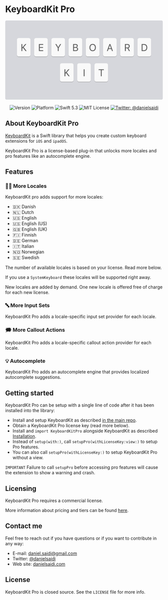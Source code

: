 # KeyboardKit Pro

<p align="center">
    <img src ="Resources/Logo.png" width=600 />
</p>

<p align="center">
    <img src="https://img.shields.io/github/v/release/KeyboardKit/KeyboardKit?color=%2300550&sort=semver" alt="Version" />
    <img src="https://img.shields.io/cocoapods/p/KeyboardKit.svg?style=flat" alt="Platform" />
    <img src="https://img.shields.io/badge/Swift-5.3-orange.svg" alt="Swift 5.3" />
    <img src="https://img.shields.io/github/license/KeyboardKit/KeyboardKit" alt="MIT License" />
    <a href="https://twitter.com/danielsaidi">
        <img src="https://img.shields.io/badge/contact-@danielsaidi-blue.svg?style=flat" alt="Twitter: @danielsaidi" />
    </a>
</p>


## About KeyboardKit Pro

[KeyboardKit][KeyboardKit] is a Swift library that helps you create custom keyboard extensions for `iOS` and `ipadOS`.  

KeyboardKit Pro is a license-based plug-in that unlocks more locales and pro features like an autocomplete engine.


## Features

### 🏳️‍🌈 More Locales

KeyboardKit pro adds support for more locales:

* 🇩🇰 Danish
* 🇳🇱 Dutch
* 🇺🇸 English
* 🇺🇸 English (US)
* 🇬🇧 English (UK)
* 🇫🇮 Finnish
* 🇩🇪 German
* 🇮🇹 Italian
* 🇳🇴 Norwegian
* 🇸🇪 Swedish 

The number of available locales is based on your license. Read more below.

If you use a `SystemKeyboard` these locales will be supported right away.

New locales are added by demand. One new locale is offered free of charge for each new license.

### 🔤 More Input Sets

KeyboardKit Pro adds a locale-specific input set provider for each locale.

### 🗯 More Callout Actions

KeyboardKit Pro adds a locale-specific callout action provider for each locale.

### 💡 Autocomplete

KeyboardKit Pro adds an autocomplete engine that provides localized autocomplete suggestions.


## Getting started

KeyboardKit Pro can be setup with a single line of code after it has been installed into the library:

* Install and setup KeyboardKit as described [in the main repo][KeyboardKit].
* Obtain a KeyboardKit Pro license key (read more below).
* Install and `import KeyboardKitPro` alongside KeyboardKit as described [Installation].
* Instead of `setup(with:)`, call `setupPro(withLicenseKey:view:)` to setup Pro features. 
* You can also call `setupPro(withLicenseKey:)` to setup KeyboardKit Pro without a view.

`IMPORTANT` Failure to call `setupPro` before accessing pro features will cause the extension to show a warning and crash.


## Licensing

KeyboardKit Pro requires a commercial license.

More information about pricing and tiers can be found [here][Licenses].


## Contact me

Feel free to reach out if you have questions or if you want to contribute in any way:

* E-mail: [daniel.saidi@gmail.com][Email]
* Twitter: [@danielsaidi][Twitter]
* Web site: [danielsaidi.com][Website]


## License

KeyboardKit Pro is closed source. See the `LICENSE` file for more info.

[KeyboardKit]: https://github.com/KeyboardKit/KeyboardKit

[Website]: https://getkeyboardkit.com
[Licenses]: https://getkeyboardkit.com/pro

[Installation]: https://github.com/KeyboardKit/KeyboardKit/blob/master/readmes/Installation.md
[Troubleshooting]: https://github.com/KeyboardKit/KeyboardKit/blob/master/readmes/Troubleshooting.md

[Email]: mailto:daniel.saidi@gmail.com
[Twitter]: http://www.twitter.com/danielsaidi
[Website]: http://www.danielsaidi.com
